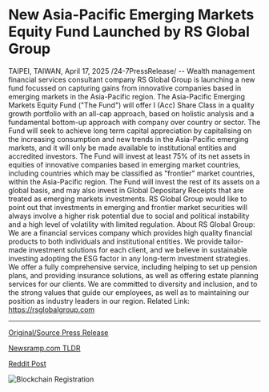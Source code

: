 # New Asia-Pacific Emerging Markets Equity Fund Launched by RS Global Group

TAIPEI, TAIWAN, April 17, 2025 /24-7PressRelease/ -- Wealth management financial services consultant company RS Global Group is launching a new fund focussed on capturing gains from innovative companies based in emerging markets in the Asia-Pacific region.   The Asia-Pacific Emerging Markets Equity Fund ("The Fund") will offer I (Acc) Share Class in a quality growth portfolio with an all-cap approach, based on holistic analysis and a fundamental bottom-up approach with company over country or sector.   The Fund will seek to achieve long term capital appreciation by capitalising on the increasing consumption and new trends in the Asia-Pacific emerging markets, and it will only be made available to institutional entities and accredited investors.   The Fund will invest at least 75% of its net assets in equities of innovative companies based in emerging market countries, including countries which may be classified as "frontier" market countries, within the Asia-Pacific region.   The Fund will invest the rest of its assets on a global basis, and may also invest in Global Depositary Receipts that are treated as emerging markets investments.   RS Global Group would like to point out that investments in emerging and frontier market securities will always involve a higher risk potential due to social and political instability and a high level of volatility with limited regulation.  About RS Global Group:   We are a financial services company which provides high quality financial products to both individuals and institutional entities. We provide tailor-made investment solutions for each client, and we believe in sustainable investing adopting the ESG factor in any long-term investment strategies. We offer a fully comprehensive service, including helping to set up pension plans, and providing insurance solutions, as well as offering estate planning services for our clients. We are committed to diversity and inclusion, and to the strong values that guide our employees, as well as to maintaining our position as industry leaders in our region.  Related Link: https://rsglobalgroup.com 

---

[Original/Source Press Release](https://www.24-7pressrelease.com/press-release/521869/new-asia-pacific-emerging-markets-equity-fund-launched-by-rs-global-group)
                    

[Newsramp.com TLDR](https://newsramp.com/curated-news/rs-global-group-launches-asia-pacific-emerging-markets-equity-fund/30e06ffdca6d7ed983186d6012c862e6) 

 



[Reddit Post](https://www.reddit.com/r/Business_NewsRamp/comments/1k16vyn/rs_global_group_launches_asiapacific_emerging/) 



![Blockchain Registration](https://cdn.newsramp.app/24-7PressRelease/qrcode/254/17/riced4OF.webp)